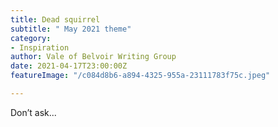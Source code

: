 ```yaml
---
title: Dead squirrel
subtitle: " May 2021 theme"
category:
- Inspiration
author: Vale of Belvoir Writing Group
date: 2021-04-17T23:00:00Z
featureImage: "/c084d8b6-a894-4325-955a-23111783f75c.jpeg"

---
```

Don’t ask...